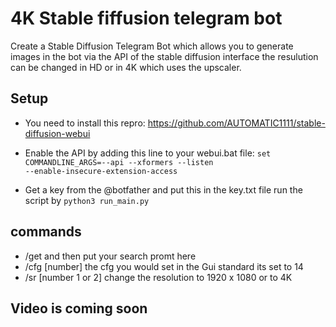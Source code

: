 # 4K Stable fiffusion telegram bot
Create a Stable Diffusion Telegram Bot which allows you to generate images in the bot via the API of the stable diffusion interface 
the resulution can be changed in HD or in 4K which uses the upscaler.

## Setup
- You need to install this repro: 
https://github.com/AUTOMATIC1111/stable-diffusion-webui 

- Enable the API by adding this line to your webui.bat file: 
<code>set COMMANDLINE_ARGS=--api --xformers --listen --enable-insecure-extension-access</code> 

- Get a key from the @botfather and put this in the key.txt file
run the script by <code>python3 run_main.py</code> 

## commands
- /get  and then put your search promt here 
- /cfg [number] the cfg you would set in the Gui standard its set to 14 
- /sr [number 1 or 2] change the resolution to 1920 x 1080 or to 4K 

## Video is coming soon
